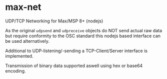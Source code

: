 # max-net
UDP/TCP Networking for Max/MSP 8+ (nodejs)

As the original `udpsend` and `udpreceive` objects do NOT send actual raw data but require conformity to the OSC standard this nodejs based interface can be used alternatively.

Additional to UDP-listening/-sending a TCP-Client/Server interface is implemented.

Transmission of binary data supported aswell using hex or base64 encoding.
